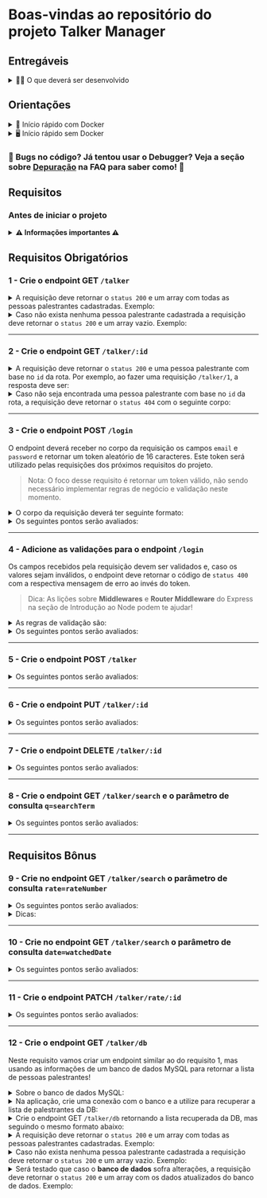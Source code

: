 # Boas-vindas ao repositório do projeto Talker Manager

## Entregáveis

<details>
  <summary>👨‍💻 O que deverá ser desenvolvido</summary><br />

  Você irá construir uma aplicação de cadastro de talkers (palestrantes) em que será possível cadastrar, visualizar, pesquisar, editar e excluir informações. Para isso você deverá:

  1. Desenvolver uma API de um `CRUD` (**C**reate, **R**ead, **U**pdate e **D**elete) de palestrantes (talkers) e;
  2. Desenvolver alguns endpoints que irão ler e escrever em um arquivo utilizando o módulo `fs`.

</details>

## Orientações

<details>
<summary> 🐳 Início rápido com Docker</summary><br>

> 💡 Dica: Mais detalhes sobre os comandos acima estão na seção [Node e NPM](FAQ.md#node-e-npm) do [arquivo de dúvidas frequentes (FAQ)](FAQ.md).

```bash
# em um terminal, inicie os containers
docker-compose up -d

# acesse o terminal do container inicie a aplicação
docker exec -it talker_manager bash
npm start
# ou para iniciar com live-reload
npm run dev

# em outro terminal, rode os testes
docker exec -it talker_manager bash
npm run lint # roda a verificação do linter
npm test # roda todos os testes
npm test 01 # rodando apenas o teste do requisito 01
```

</details>

<details>
<summary>🖥️ Início rápido sem Docker</summary><br>

> https://github.com/tryber/sd-030-a-project-talker-manager
>
> Crie um arquivo `.env` na raiz do projeto seguindo o padrão do arquivo [`env.example`](./env.example) e o modifique de acordo com a necessidade.
>
> 💡 Dica: Mais detalhes sobre os comandos abaixo estão na seção [Node e NPM](FAQ.md#node-e-npm) do [arquivo de dúvidas frequentes (FAQ)](FAQ.md).

```bash
# em um terminal, inicie a aplicação no container
npm install
env $(cat .env) npm start
# ou para iniciar com live-reload
env $(cat .env) npm run dev

# em outro terminal, rode os testes
npm run lint # roda a verificação do linter
env $(cat .env) npm test # roda todos os testes
env $(cat .env) npm test 01 # rodando apenas o teste do requisito 01
```

</details>

### 🐞 Bugs no código? Já tentou usar o Debugger? Veja a seção sobre [Depuração](./FAQ.md#debugging) na FAQ para saber como! 🐞

## Requisitos

### Antes de iniciar o projeto

<details>
  <summary><strong>⚠️ Informações importantes ⚠️</strong></summary><br />

1. Com exceção do requisito 3, todos os outros requisitos deverão ser feitos utilizando o módulo `fs`.

2. O arquivo `src/talker.json` será utilizado como base para fazer as requisições da API. As operações de leitura e escrita dos requisitos devem ser feitas nesse arquivo usando os métodos da biblioteca `fs`.

3. Há um arquivo `src/index.js` no repositório. Não remova, nele, o seguinte trecho de código:
  
    ```javascript
    app.get('/', (_request, response) => {
      response.status(HTTP_OK_STATUS).send();
    });
    ```

    Isso está configurado para o avaliador funcionar. 😅

4. Você pode usar o comando `npm run restore` para restaurar o arquivo `src/talker.json` para seu estado inicial.

5. Ao se deparar com o erro de que a porta já está em uso: `EADDRINUSE: address already in use 0.0.0.0:3001`, execute em seu terminal `killall -9 node` isso finalizá todas as execuções do node.

</details>

## Requisitos Obrigatórios

### 1 - Crie o endpoint GET `/talker`

<details>
  <summary>A requisição deve retornar o <code>status 200</code> e um array com todas as pessoas palestrantes cadastradas. Exemplo: </summary><br />

```json
[
  {
    "name": "Henrique Albuquerque",
    "age": 62,
    "id": 1,
    "talk": { "watchedAt": "23/10/2020", "rate": 5 }
  },
  {
    "name": "Heloísa Albuquerque",
    "age": 67,
    "id": 2,
    "talk": { "watchedAt": "23/10/2020", "rate": 5 }
  },
  {
    "name": "Ricardo Xavier Filho",
    "age": 33,
    "id": 3,
    "talk": { "watchedAt": "23/10/2020", "rate": 5 }
  },
  {
    "name": "Marcos Costa",
    "age": 24,
    "id": 4,
    "talk": { "watchedAt": "23/10/2020", "rate": 5 }
  }
]
```
  
</details>

<details>
  <summary>Caso não exista nenhuma pessoa palestrante cadastrada a requisição deve retornar o <code>status 200</code> e um array vazio. Exemplo:</summary><br />

  ```json
  []
  ```

</details>

---

### 2 - Crie o endpoint GET `/talker/:id`

<details>
  <summary>A requisição deve retornar o <code>status 200</code> e uma pessoa palestrante com base no <code>id</code> da rota. Por exemplo, ao fazer uma requisição <code>/talker/1</code>, a resposta deve ser:</summary><br />

  ```json
  {
    "name": "Henrique Albuquerque",
    "age": 62,
    "id": 1,
    "talk": { "watchedAt": "23/10/2020", "rate": 5 }
  }
  ```

</details>

<details>
  <summary>Caso não seja encontrada uma pessoa palestrante com base no <code>id</code> da rota, a requisição deve retornar o <code>status 404</code> com o seguinte corpo:</summary><br />
  
  ```json
  {
    "message": "Pessoa palestrante não encontrada"
  }
  ```

</details>

---

### 3 - Crie o endpoint POST `/login`

O endpoint deverá receber no corpo da requisição os campos `email` e `password` e retornar um token aleatório de 16 caracteres. Este token será utilizado pelas requisições dos próximos requisitos do projeto.

> Nota: O foco desse requisito é retornar um token válido, não sendo necessário implementar regras de negócio e validação neste momento.

<details>
  <summary>O corpo da requisição deverá ter seguinte formato:</summary><br />

  ```json
  {
    "email": "email@email.com",
    "password": "123456"
  }
  ```

</details>
  
<details>
  <summary>Os seguintes pontos serão avaliados:</summary><br />
  
- O endpoint deverá retornar um código de `status 200` com o token gerado e o seguinte corpo:

  ```json
  {
    "token": "7mqaVRXJSp886CGr"
  }
  ```

- O endpoint deve retornar um token aleatório a cada vez que for acessado.
  
</details>

---

### 4 - Adicione as validações para o endpoint `/login`

Os campos recebidos pela requisição devem ser validados e, caso os valores sejam inválidos, o endpoint deve retornar o código de `status 400` com a respectiva mensagem de erro ao invés do token.

> Dica: As lições sobre **Middlewares** e **Router Middleware** do Express na seção de Introdução ao Node podem te ajudar!
<details>
  <summary>As regras de validação são:</summary><br />

- o campo `email` é obrigatório;
- o campo `email` deve ter um email válido;
- o campo `password` é obrigatório;
- o campo `password` deve ter pelo menos 6 caracteres.

</details>
  
<details>
  <summary>Os seguintes pontos serão avaliados:</summary><br />

- Caso o campo `email` não seja passado ou esteja vazio, retorne um código de `status 400` com o seguinte corpo:

  ```json
  {
    "message": "O campo \"email\" é obrigatório"
  }
  ```

- Caso o email passado não seja válido, retorne um código de `status 400` com o seguinte corpo:

  ```json
  {
    "message": "O \"email\" deve ter o formato \"email@email.com\""
  }
  ```

- Caso o campo `password` não seja passado ou esteja vazio retorne um código de `status 400` com o seguinte corpo:

  ```json
  {
    "message": "O campo \"password\" é obrigatório"
  }
  ```

- Caso a senha não tenha pelo menos 6 caracteres retorne um código de `status 400` com o seguinte corpo:

  ```json
  {
    "message": "O \"password\" deve ter pelo menos 6 caracteres"
  }
  ```

</details>

---

### 5 - Crie o endpoint POST `/talker`

<details>
  <summary>Os seguintes pontos serão avaliados:</summary><br />

- O endpoint deve ser capaz de adicionar uma nova pessoa palestrante ao seu arquivo;

- O corpo da requisição deverá ter o seguinte formato:

  ```json
  {
    "name": "Danielle Santos",
    "age": 56,
    "talk": {
      "watchedAt": "22/10/2019",
      "rate": 5
    }
  }
  ```

- A requisição deve ter o token de autenticação nos headers, no campo `authorization`.

  - Caso o token não seja encontrado retorne um código de `status 401`, com o seguinte corpo:

    ```json
    {
      "message": "Token não encontrado"
    }
    ```

  - Caso o token seja inválido retorne um código de `status 401`, com o seguinte corpo:
  
  - Dica 💡: Um token **válido** é composto por exatamente **16 caracteres** e deve ser do tipo **string**.

    ```json
    {
      "message": "Token inválido"
    }
    ```

- O campo `name` deverá ter no mínimo 3 caracteres. Ele é obrigatório.

  - Caso o campo não seja passado ou esteja vazio retorne um código de `status 400`, com o seguinte corpo:

    ```json
    {
      "message": "O campo \"name\" é obrigatório"
    }
    ```

  - Caso o nome não tenha pelo menos 3 caracteres retorne um código de `status 400`, com o seguinte corpo:

    ```json
    {
      "message": "O \"name\" deve ter pelo menos 3 caracteres"
    }
    ```

- O campo `age` deverá ser um inteiro e apenas pessoas maiores de idade (pelo menos `18 anos`) podem ser cadastradas. Ele é obrigatório.

  - Caso o campo não seja passado ou esteja vazio retorne um código de `status 400`, com o seguinte corpo:

    ```json
    {
      "message": "O campo \"age\" é obrigatório"
    }
    ```

  - Caso o campo não seja um `number` do tipo inteiro igual ou maior que 18 retorne um código de `status 400`, com o seguinte corpo:

  ```json
  {
    "message": "O campo \"age\" deve ser um número inteiro igual ou maior que 18"
  }
  ```

  - O campo `talk` deverá ser um objeto com as chaves `watchedAt` e `rate`:

  - O campo `talk` é obrigatório.

    - Caso o campo não seja informado retorne `status 400`, com o seguinte corpo:

        ```json
        {
          "message": "O campo \"talk\" é obrigatório"
        }
        ```

  - A chave `watchedAt` é obrigatória.  

    - Caso a chave não seja informada ou esteja vazia retorne `status 400`, com o seguinte corpo:

      ```json
      {
        "message": "O campo \"watchedAt\" é obrigatório"
      }
      ```

  - A chave `watchedAt` deve ser uma data no formato `dd/mm/aaaa`.

    - Caso a data não respeite o formato `dd/mm/aaaa` retorne `status 400`, com o seguinte corpo:

      ```json
      {
        "message": "O campo \"watchedAt\" deve ter o formato \"dd/mm/aaaa\""
      }
      ```

  - O campo `rate` é obrigatório.  

    - Caso o campo não seja informado ou esteja vazio retorne `status 400`, com o seguinte corpo:

      ```json
      {
        "message": "O campo \"rate\" é obrigatório"
      }
      ```

  - A chave `rate` deve ser um inteiro entre 1 e 5.

    - Caso a nota não seja um inteiro entre 1 e 5 retorne `status 400`, com o seguinte corpo:

      ```json
      {
        "message": "O campo \"rate\" deve ser um número inteiro entre 1 e 5"
      }
      ```  
  
- Caso esteja tudo certo, retorne o `status 201`  e a pessoa cadastrada.
  
- O endpoint deve retornar o `status 201` e a pessoa palestrante que foi cadastrada, da seguinte forma:

  ```json
  {
    "id": 1,
    "name": "Danielle Santos",
    "age": 56,
    "talk": {
      "watchedAt": "22/10/2019",
      "rate": 5
    }
  }
  ```

</details>

---

### 6 - Crie o endpoint PUT `/talker/:id`

<details>
  <summary>Os seguintes pontos serão avaliados:</summary><br />

- O endpoint deve ser capaz de editar uma pessoa palestrante com base no id da rota, sem alterar o id registrado.

- O corpo da requisição deverá ter o seguinte formato:

    ```json
    {
      "name": "Danielle Santos",
      "age": 56,
      "talk": {
        "watchedAt": "22/10/2019",
        "rate": 5
      }
    }
    ```

- A requisição deve ter o token de autenticação nos headers, no campo `authorization`.

  - Caso o token não seja encontrado retorne um código de `status 401`, com o seguinte corpo:

      ```json
      {
        "message": "Token não encontrado"
      }
      ```

  - Caso o token seja inválido retorne um código de `status 401`, com o seguinte corpo:

      ```json
      {
        "message": "Token inválido"
      }
      ```

- O campo `name` deverá ter no mínimo 3 caracteres. Ele é obrigatório.

  - Caso o campo não seja passado ou esteja vazio retorne um código de `status 400`, com o seguinte corpo:

      ```json
      {
        "message": "O campo \"name\" é obrigatório"
      }
      ```

  - Caso o nome não tenha pelo menos 3 caracteres retorne um código de `status 400`, com o seguinte corpo:

      ```json
      {
        "message": "O \"name\" ter pelo menos 3 caracteres"
      }
      ```

- O campo `age` deverá ser um inteiro e apenas pessoas maiores de idade (pelo menos `18 anos`) podem ser cadastradas. Ele é obrigatório.

  - Caso o campo não seja passado ou esteja vazio retorne um código de `status 400`, com o seguinte corpo:

      ```json
      {
        "message": "O campo \"age\" é obrigatório"
      }
      ```

  - Caso o campo não seja um `number` do tipo inteiro igual ou maior que 18 retorne um código de `status 400`, com o seguinte corpo:

  ```json
  {
    "message": "O campo \"age\" deve ser um número inteiro igual ou maior que 18"
  }
  ```

- O campo `talk` deverá ser um objeto com as chaves `watchedAt` e `rate`:

  - O campo `talk` é obrigatório.

    - Caso o campo não seja informado retorne `status 400`, com o seguinte corpo:

        ```json
        {
          "message": "O campo \"talk\" é obrigatório"
        }
        ```

  - A chave `watchedAt` é obrigatória.  

    - Caso a chave não seja informada ou esteja vazia retorne `status 400`, com o seguinte corpo:

        ```json
        {
          "message": "O campo \"watchedAt\" é obrigatório"
        }
        ```

  - A chave `watchedAt` deve ser uma data no formato `dd/mm/aaaa`.

    - Caso a data não respeite o formato `dd/mm/aaaa` retorne `status 400`, com o seguinte corpo:

        ```json
        {
          "message": "O campo \"watchedAt\" deve ter o formato \"dd/mm/aaaa\""
        }
        ```

  - O campo `rate` é obrigatório.  

    - Caso o campo não seja informado ou esteja vazio retorne `status 400`, com o seguinte corpo:

        ```json
        {
          "message": "O campo \"rate\" é obrigatório"
        }
        ```

  - A chave `rate` deve ser um inteiro entre 1 e 5.

    - Caso a nota não seja um inteiro entre 1 e 5 retorne `status 400`, com o seguinte corpo:

        ```json
        {
          "message": "O campo \"rate\" deve ser um número inteiro entre 1 e 5"
        }
        ```

- Caso não seja encontrada uma pessoa palestrante com base no `id` da rota, a requisição deve retornar o `status 404` com o seguinte corpo:
  
  ```json
  {
    "message": "Pessoa palestrante não encontrada"
  }
  ```

- Caso esteja tudo certo, retorne o `status 200` e a pessoa editada.
  - O endpoint deve retornar o `status 200` e a pessoa palestrante que foi editada, da seguinte forma:

      ```json
      {
        "id": 1,
        "name": "Danielle Santos",
        "age": 56,
        "talk": {
          "watchedAt": "22/10/2019",
          "rate": 4
        }
      }
      ```

  - Os dados atualizados por meio do endpoint deve ser persistidos no arquivo `talker.json`.

</details>

---

### 7 - Crie o endpoint DELETE `/talker/:id`

<details>
  <summary>Os seguintes pontos serão avaliados:</summary><br />

- A requisição deve ter o token de autenticação nos headers, no campo `authorization`.

  - Caso o token não seja encontrado retorne um código de `status 401`, com o seguinte corpo:

      ```json
      {
        "message": "Token não encontrado"
      }
      ```

  - Caso o token seja inválido retorne um código de `status 401`, com o seguinte corpo:

      ```json
      {
        "message": "Token inválido"
      }
      ```

- O endpoint deve deletar uma pessoa palestrante com base no id da rota. Devendo retornar o `status 204`, sem conteúdo na resposta.

</details>

---

### 8 - Crie o endpoint GET `/talker/search` e o parâmetro de consulta `q=searchTerm`

<details>
  <summary>Os seguintes pontos serão avaliados:</summary><br />

- O endpoint deve retornar um array de palestrantes que contenham em seu nome o termo pesquisado no queryParam `q` da URL. Devendo retornar o `status 200`, com o seguinte corpo:

    ```text
    /talker/search?q=Da
    ```

    ```json
    [
      {
        "id": 1,
        "name": "Danielle Santos",
        "age": 56,
        "talk": {
          "watchedAt": "22/10/2019",
          "rate": 5,
        },
      }
    ]
    ```

- A requisição deve ter o token de autenticação nos headers, no campo `authorization`.

  - Caso o token não seja encontrado retorne um código de `status 401`, com o seguinte corpo:

      ```json
      {
        "message": "Token não encontrado"
      }
      ```

  - Caso o token seja inválido retorne um código de `status 401`, com o seguinte corpo:

      ```json
      {
        "message": "Token inválido"
      }
      ```

- Caso `searchTerm` não seja informado ou esteja vazio, o endpoint deverá retornar um array com todas as pessoas palestrantes cadastradas, assim como no endpoint GET `/talker`, com um `status 200`.

- Caso nenhuma pessoa palestrante satisfaça a busca, o endpoint deve retornar o `status 200` e um array vazio.

  **Dica** é importante ter atenção se essa rota não entra em conflito com as outras, já que a ordem das rotas faz diferença na interpretação da aplicação

</details>

---

## Requisitos Bônus

### 9 - Crie no endpoint GET `/talker/search` o parâmetro de consulta `rate=rateNumber`

<details>
  <summary>Os seguintes pontos serão avaliados:</summary><br />

- O endpoint deve retornar um array de palestrantes cujo `rate` seja um valor igual ao termo pesquisado no queryParam `rate` da URL. Devendo retornar o `status 200`, com o seguinte corpo:

    ```text
    /talker/search?rate=5
    ```

    ```json
    [
      {
        "id": 1,
        "name": "Danielle Santos",
        "age": 56,
        "talk": {
          "watchedAt": "22/10/2019",
          "rate": 5,
        },
      }
    ]
    ```

- A requisição deve ter o token de autenticação nos headers, no campo `authorization`.

  - Caso o token não seja encontrado retorne um código de `status 401`, com o seguinte corpo:

      ```json
      {
        "message": "Token não encontrado"
      }
      ```

  - Caso o token seja inválido retorne um código de `status 401`, com o seguinte corpo:

      ```json
      {
        "message": "Token inválido"
      }
      ```

- Caso o termo pesquisado no queryParam `rate` não seja um número inteiro entre 1 e 5 retorne um código de `status 400` com o seguinte corpo:

  ```json
  {
    "message": "O campo \"rate\" deve ser um número inteiro entre 1 e 5"
  }
  ```

- Caso o parâmetro de consulta `searchTerm` também esteja presente, ambas as filtragens devem ser aplicadas, ou seja, o endpoint deve retornar um array de palestrantes cujo `rate` seja um valor igual ao termo pesquisado no queryParam `rate`, e também que o nome contenha o termo pesquisado no queryParam `q` da URL. Devendo retornar o `status 200`, com o seguinte corpo:

    ```text
    /search?rate=5&q=Da
    ```

    ```json
    [
      {
        "id": 1,
        "name": "Danielle Santos",
        "age": 56,
        "talk": {
          "watchedAt": "22/10/2019",
          "rate": 5,
        },
      }
    ]
    ```

</details>

<details>
  <summary>Dicas:</summary><br />
  
- Lembre-se que os valores que vem na requisição via _queryParams_ são sempre do tipo _string_;
- A chave `params` do objeto `Request` possui todos os parâmetros de consulta enviados na requisição, você consegue acessar esses valores como já faz para a chave `body`;
- Se estiver com dúvida na lógica de filtrar os resultados, relembre o conteúdo de `Higher Order Functions` dos fundamentos de JS.

</details>

---

### 10 - Crie no endpoint GET `/talker/search` o parâmetro de consulta `date=watchedDate`

<details>
  <summary>Os seguintes pontos serão avaliados:</summary><br />

- O endpoint deve retornar um array de palestrantes cujo `watchedAt` seja um valor igual ao termo pesquisado no queryParam `date` da URL. Devendo retornar o `status 200`, com o seguinte corpo:

    ```text
    /talker/search?date=22/10/2019
    ```

    ```json
    [
      {
        "id": 1,
        "name": "Danielle Santos",
        "age": 56,
        "talk": {
          "watchedAt": "22/10/2019",
          "rate": 5,
        },
      }
    ]
    ```

- A requisição deve ter o token de autenticação nos headers, no campo `authorization`.

  - Caso o token não seja encontrado retorne um código de `status 401`, com o seguinte corpo:

      ```json
      {
        "message": "Token não encontrado"
      }
      ```

  - Caso o token seja inválido retorne um código de `status 401`, com o seguinte corpo:

      ```json
      {
        "message": "Token inválido"
      }
      ```

- Caso o termo pesquisado no queryParam `date` não respeite o formato `dd/mm/aaaa` retorne um código de `status 400` com o seguinte corpo:

  ```json
  {
    "message": "O parâmetro \"date\" deve ter o formato \"dd/mm/aaaa\""
  }
  ```

- Caso `date` esteja vazio, o endpoint deverá retornar um array com todas as pessoas palestrantes cadastradas, assim como no endpoint GET `/talker`, com um `status 200`.

- Assim como no requisito anterior, deve ser possível combinar o parâmetro de consulta `date` com os outros parâmetros já existentes: `q` e `rate`.

</details>

---

### 11 - Crie o endpoint PATCH `/talker/rate/:id`

<details>
  <summary>Os seguintes pontos serão avaliados:</summary><br />

- O endpoint deve ser capaz de alterar a avaliação de uma pessoa palestrante com base no id da rota, sem alterar o id registrado.

- O corpo da requisição deverá ter o seguinte formato:

    ```json
    {
      "rate": 5
    }
    ```

- A requisição deve ter o token de autenticação nos headers, no campo `authorization`.

  - Caso o token não seja encontrado retorne um código de `status 401`, com o seguinte corpo:

      ```json
      {
        "message": "Token não encontrado"
      }
      ```

  - Caso o token seja inválido retorne um código de `status 401`, com o seguinte corpo:

      ```json
      {
        "message": "Token inválido"
      }
      ```

- O campo `rate` é obrigatório.  

  - Caso o campo não seja informado ou esteja vazio retorne `status 400`, com o seguinte corpo:

      ```json
      {
        "message": "O campo \"rate\" é obrigatório"
      }
      ```

- A chave `rate` deve ser um inteiro entre 1 e 5.

  - Caso a nota não seja um inteiro entre 1 e 5 retorne `status 400`, com o seguinte corpo:

      ```json
      {
        "message": "O campo \"rate\" deve ser um número inteiro entre 1 e 5"
      }
      ```

- Caso esteja tudo certo, retorne o `status 204` sem nenhum corpo.

  - Os dados atualizados por meio do endpoint deve ser persistidos no arquivo `talker.json`.

</details>

---

### 12 - Crie o endpoint GET `/talker/db`

Neste requisito vamos criar um endpoint similar ao do requisito 1, mas usando as informações de um banco de dados MySQL para retornar a lista de pessoas palestrantes!

<details>
  <summary>Sobre o banco de dados MySQL: </summary><br />

O arquivo `docker-compose.yaml` tem mais um serviço chamado `db` com uma instância MySQL configurada para uso na porta `3306`.

- **Caso o serviço não esteja iniciado, rode o comando `docker-compose up -d db`**

<details><summary>⚠️ Caso você esteja rodando os testes fora do container, configure as variáveis de ambiente no arquivo <code>.env</code> </summary><br>

- Crie um arquivo `.env` na raiz do projeto seguindo o padrão do arquivo [`env.example`](./env.example) e o modifique de acordo com a necessidade.

> Nota: o arquivo `env.example` já contém os valores necessários para se conectar com o serviço `db` do compose.

</details>

Ao ser criado, o serviço `db` cria e popula a tabela `talkers`, que contém os mesmos dados do arquivo `talker.json`, no seguinte formato:

| id | name                 | age | talk_watched_at | talk_rate |
|----|----------------------|-----|-----------------|-----------|
| 1  | Henrique Albuquerque | 62  | 23/10/2020      | 5         |
| 2  | Heloísa Albuquerque  | 67  | 23/10/2020      | 5         |
| 3  | Ricardo Xavier Filho | 33  | 23/10/2020      | 5         |
| 4  | Marcos Costa         | 24  | 23/10/2020      | 5         |

</details>

<details>
  <summary>Na aplicação, crie uma conexão com o banco e a utilize para recuperar a lista de palestrantes da DB: </summary><br />
  
  A biblioteca `mysql2` já vem instalada no projeto.

  💡**Dica** Reveja as lições a partir de [Configurando o MySQL no Express](https://app.betrybe.com/learn/course/5e938f69-6e32-43b3-9685-c936530fd326/module/94d0e996-1827-4fbc-bc24-c99fb592925b/section/2ed87e4f-9049-4314-8091-8f71b1925cf6/day/6b700197-22c6-4a2d-b791-b66d5247d3f0/lesson/d55e780a-a5a4-44a4-8d83-d73a2c99c691) em caso de dúvidas.

</details>

<details>
  <summary>Crie o endpoint GET <code>/talker/db</code> retornando a lista recuperada da DB, mas seguindo o mesmo formato abaixo: </summary><br />

  💡**Dica** O formato salvo no banco não está exatamente igual ao esperado no endpoint. Será necessário transformar o resultado para o formato correto antes de retornar para o cliente.
</details>

<details>
  <summary>A requisição deve retornar o <code>status 200</code> e um array com todas as pessoas palestrantes cadastradas. Exemplo: </summary><br />

```json
[
  {
    "name": "Henrique Albuquerque",
    "age": 62,
    "id": 1,
    "talk": { "watchedAt": "23/10/2020", "rate": 5 }
  },
  {
    "name": "Heloísa Albuquerque",
    "age": 67,
    "id": 2,
    "talk": { "watchedAt": "23/10/2020", "rate": 5 }
  },
  {
    "name": "Ricardo Xavier Filho",
    "age": 33,
    "id": 3,
    "talk": { "watchedAt": "23/10/2020", "rate": 5 }
  },
  {
    "name": "Marcos Costa",
    "age": 24,
    "id": 4,
    "talk": { "watchedAt": "23/10/2020", "rate": 5 }
  }
]
```
  
</details>

<details>
  <summary>Caso não exista nenhuma pessoa palestrante cadastrada a requisição deve retornar o <code>status 200</code> e um array vazio. Exemplo:</summary><br />

  ```json
  []
  ```

</details>

<details>
  <summary>Será testado que caso o <strong>banco de dados</strong> sofra alterações, a requisição deve retornar o <code>status 200</code> e um array com os dados atualizados do banco de dados. Exemplo:</summary><br />

  > Nota: O teste fará o cadastro **diretamente no banco**, não utilizando nenhum endpoint da API.

  ```json
  [
    {
      "name": "Henrique Albuquerque",
      "age": 62,
      "id": 1,
      "talk": {
        "watchedAt": "23/10/2020",
        "rate": 5
      }
    },
    {
      "name": "Heloísa Albuquerque",
      "age": 67,
      "id": 2,
      "talk": {
        "watchedAt": "23/10/2020",
        "rate": 5
      }
    },
    {
      "name": "Ricardo Xavier Filho",
      "age": 33,
      "id": 3,
      "talk": {
        "watchedAt": "23/10/2020",
        "rate": 5
      }
    },
    {
      "name": "Marcos Costa",
      "age": 24,
      "id": 4,
      "talk": {
        "watchedAt": "23/10/2020",
        "rate": 5
      }
    },
    {
      "name": "Zendaya Maree",
      "age": 17,
      "id": 5,
      "talk": {
        "watchedAt": "25/09/2020",
        "rate": 5
      }
    }
  ]
  ```

</details>